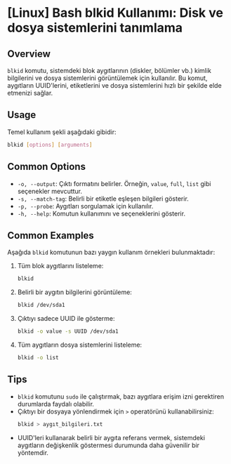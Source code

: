# [Linux] Bash blkid Kullanımı: Disk ve dosya sistemlerini tanımlama

## Overview
`blkid` komutu, sistemdeki blok aygıtlarının (diskler, bölümler vb.) kimlik bilgilerini ve dosya sistemlerini görüntülemek için kullanılır. Bu komut, aygıtların UUID'lerini, etiketlerini ve dosya sistemlerini hızlı bir şekilde elde etmenizi sağlar.

## Usage
Temel kullanım şekli aşağıdaki gibidir:

```bash
blkid [options] [arguments]
```

## Common Options
- `-o, --output`: Çıktı formatını belirler. Örneğin, `value`, `full`, `list` gibi seçenekler mevcuttur.
- `-s, --match-tag`: Belirli bir etiketle eşleşen bilgileri gösterir.
- `-p, --probe`: Aygıtları sorgulamak için kullanılır.
- `-h, --help`: Komutun kullanımını ve seçeneklerini gösterir.

## Common Examples
Aşağıda `blkid` komutunun bazı yaygın kullanım örnekleri bulunmaktadır:

1. Tüm blok aygıtlarını listeleme:
   ```bash
   blkid
   ```

2. Belirli bir aygıtın bilgilerini görüntüleme:
   ```bash
   blkid /dev/sda1
   ```

3. Çıktıyı sadece UUID ile gösterme:
   ```bash
   blkid -o value -s UUID /dev/sda1
   ```

4. Tüm aygıtların dosya sistemlerini listeleme:
   ```bash
   blkid -o list
   ```

## Tips
- `blkid` komutunu `sudo` ile çalıştırmak, bazı aygıtlara erişim izni gerektiren durumlarda faydalı olabilir.
- Çıktıyı bir dosyaya yönlendirmek için `>` operatörünü kullanabilirsiniz:
  ```bash
  blkid > aygıt_bilgileri.txt
  ```
- UUID'leri kullanarak belirli bir aygıta referans vermek, sistemdeki aygıtların değişkenlik göstermesi durumunda daha güvenilir bir yöntemdir.